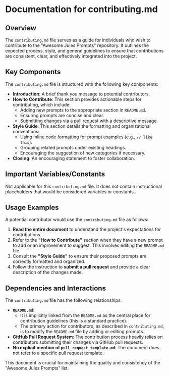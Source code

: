 # Documentation for contributing.md

## Overview

The `contributing.md` file serves as a guide for individuals who wish to contribute to the "Awesome Jules Prompts" repository. It outlines the expected process, style, and general guidelines to ensure that contributions are consistent, clear, and effectively integrated into the project.

## Key Components

The `contributing.md` file is structured with the following key components:

*   **Introduction**: A brief thank you message to potential contributors.
*   **How to Contribute**: This section provides actionable steps for contributing, which include:
    *   Adding new prompts to the appropriate section in `README.md`.
    *   Ensuring prompts are concise and clear.
    *   Submitting changes via a pull request with a descriptive message.
*   **Style Guide**: This section details the formatting and organizational conventions:
    *   Using inline code formatting for prompt examples (e.g., `// like this`).
    *   Grouping related prompts under existing headings.
    *   Encouraging the suggestion of new categories if necessary.
*   **Closing**: An encouraging statement to foster collaboration.

## Important Variables/Constants

Not applicable for this `contributing.md` file. It does not contain instructional placeholders that would be considered variables or constants.

## Usage Examples

A potential contributor would use the `contributing.md` file as follows:

1.  **Read the entire document** to understand the project's expectations for contributions.
2.  Refer to the **"How to Contribute"** section when they have a new prompt to add or an improvement to suggest. This involves editing the `README.md` file.
3.  Consult the **"Style Guide"** to ensure their proposed prompts are correctly formatted and organized.
4.  Follow the instruction to **submit a pull request** and provide a clear description of the changes made.

## Dependencies and Interactions

The `contributing.md` file has the following relationships:

*   **`README.md`**:
    *   It is implicitly linked from the `README.md` as the central place for contribution guidelines (this is a standard practice).
    *   The primary action for contributors, as described in `contributing.md`, is to modify the `README.md` file by adding or editing prompts.
*   **GitHub Pull Request System**: The contribution process heavily relies on contributors submitting their changes via GitHub pull requests.
*   **No explicit mention of `pull_request_template.md`**: The document does not refer to a specific pull request template.

This document is crucial for maintaining the quality and consistency of the "Awesome Jules Prompts" list.
